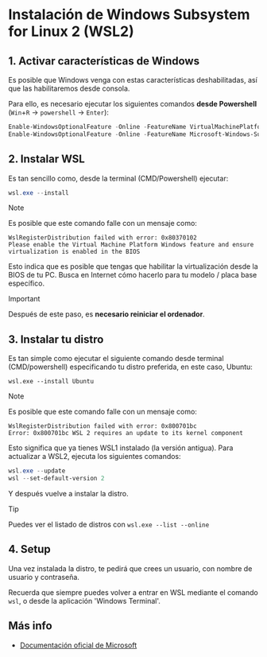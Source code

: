 # Instalación de Windows Subsystem for Linux 2 (WSL2)

## 1. Activar características de Windows
Es posible que Windows venga con estas características deshabilitadas, así que las habilitaremos desde consola.

Para ello, es necesario ejecutar los siguientes comandos **desde Powershell** (`Win`+`R` → `powershell` → `Enter`):
```powershell
Enable-WindowsOptionalFeature -Online -FeatureName VirtualMachinePlatform
Enable-WindowsOptionalFeature -Online -FeatureName Microsoft-Windows-Subsystem-Linux
```


## 2. Instalar WSL
Es tan sencillo como, desde la terminal (CMD/Powershell) ejecutar:
```powershell
wsl.exe --install
```

> [!NOTE]
> Es posible que este comando falle con un mensaje como:
> ```
> WslRegisterDistribution failed with error: 0x80370102
> Please enable the Virtual Machine Platform Windows feature and ensure virtualization is enabled in the BIOS
> ```
> Esto indica que es posible que tengas que habilitar la virtualización desde la BIOS de tu PC. Busca en Internet cómo hacerlo para tu modelo / placa base específico.

> [!IMPORTANT]
> Después de este paso, es **necesario reiniciar el ordenador**.


## 3. Instalar tu distro
Es tan simple como ejecutar el siguiente comando desde terminal (CMD/powershell) especificando tu distro preferida, en este caso, Ubuntu:
```powereshell
wsl.exe --install Ubuntu
```

> [!NOTE]
> Es posible que este comando falle con un mensaje como:
> ```
> WslRegisterDistribution failed with error: 0x800701bc
> Error: 0x800701bc WSL 2 requires an update to its kernel component
> ```
> Esto significa que ya tienes WSL1 instalado (la versión antigua). Para actualizar a WSL2, ejecuta los siguientes comandos:
> ```powershell
> wsl.exe --update
> wsl --set-default-version 2
> ```
> Y después vuelve a instalar la distro.

> [!TIP]
> Puedes ver el listado de distros con `wsl.exe --list --online`


## 4. Setup
Una vez instalada la distro, te pedirá que crees un usuario, con nombre de usuario y contraseña.

Recuerda que siempre puedes volver a entrar en WSL mediante el comando `wsl`, o desde la aplicación 'Windows Terminal'.

<!-- TODO: how to disable sudo password -->

## Más info
- [Documentación oficial de Microsoft](https://learn.microsoft.com/windows/wsl/)
